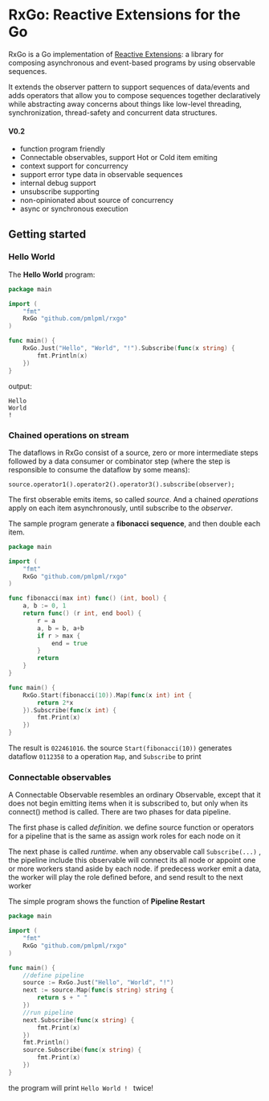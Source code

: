# RxGo: Reactive Extensions for the Go

RxGo is a Go implementation of [Reactive Extensions](http://reactivex.io/documentation/observable.html): a library for composing asynchronous and event-based programs by using observable sequences.

It extends the observer pattern to support sequences of data/events and adds operators that allow you to compose sequences together declaratively while abstracting away concerns about things like low-level threading, synchronization, thread-safety and concurrent data structures.

#### V0.2

* function program friendly
* Connectable observables, support Hot or Cold item emiting
* context support for concurrency
* support error type data in observable sequences
* internal debug support
* unsubscribe supporting
* non-opinionated about source of concurrency 
* async or synchronous execution

## Getting started

### Hello World

The **Hello World** program:

```go
package main

import (
	"fmt"
	RxGo "github.com/pmlpml/rxgo"
)

func main() {
	RxGo.Just("Hello", "World", "!").Subscribe(func(x string) {
		fmt.Println(x)
	})
}
```

output:

```
Hello
World
!
```

### Chained operations on stream

The dataflows in RxGo consist of a source, zero or more intermediate steps followed by a data consumer or combinator step (where the step is responsible to consume the dataflow by some means):

```
source.operator1().operator2().operator3().subscribe(observer);
```

The first obserable emits items, so called _source_. And a chained _operations_ apply on each item asynchronously, until subscribe to the _observer_.

The sample program generate a **fibonacci sequence**, and then double each item.

```go
package main

import (
	"fmt"
	RxGo "github.com/pmlpml/rxgo"
)

func fibonacci(max int) func() (int, bool) {
	a, b := 0, 1
	return func() (r int, end bool) {
		r = a
		a, b = b, a+b
		if r > max {
			end = true
		}
		return
	}
}

func main() {
	RxGo.Start(fibonacci(10)).Map(func(x int) int {
		return 2*x
	}).Subscribe(func(x int) {
		fmt.Print(x)
	})
}
```

The result is `022461016`.  the source `Start(fibonacci(10))` generates dataflow `0112358` to a operation `Map`, and `Subscribe` to print

### Connectable observables

A Connectable Observable resembles an ordinary Observable, except that it does not begin emitting items when it is subscribed to, but only when its connect() method is called. 
There are two phases for data pipeline.

The first phase is called _definition_. we define source function or operators for a pipeline that is the same as assign work roles for each node on it

The next phase is called _runtime_. when any observable call `Subscribe(...)` , the pipeline include this observable will connect its all node or 
appoint one or more workers stand aside by each node. if predecess worker emit a data, the worker will play the role defined before, 
and send result to the next worker

The simple program shows the function of **Pipeline Restart**

```go
package main

import (
	"fmt"
	RxGo "github.com/pmlpml/rxgo"
)

func main() {
    //define pipeline
	source := RxGo.Just("Hello", "World", "!")
	next := source.Map(func(s string) string {
		return s + " "
	})
    //run pipeline
	next.Subscribe(func(x string) {
		fmt.Print(x)
	})
	fmt.Println()
	source.Subscribe(func(x string) {
		fmt.Print(x)
	})
}
```

the program will print `Hello World ! ` twice!


